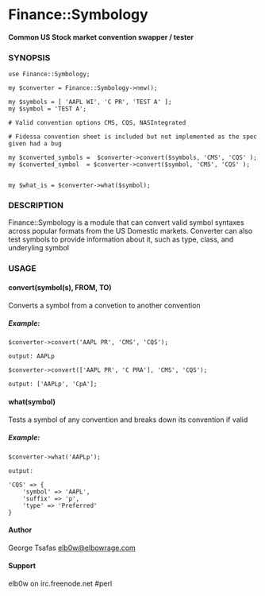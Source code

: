 Finance::Symbology
===================
#### Common US Stock market convention swapper / tester

### SYNOPSIS

    use Finance::Symbology;

    my $converter = Finance::Symbology->new();

    my $symbols = [ 'AAPL WI', 'C PR', 'TEST A' ];
    my $symbol = 'TEST A';

    # Valid convention options CMS, CQS, NASIntegrated

    # Fidessa convention sheet is included but not implemented as the spec given had a bug

    my $converted_symbols =  $converter->convert($symbols, 'CMS', 'CQS' );
    my $converted_symbol  = $converter->convert($symbol, 'CMS', 'CQS' );


    my $what_is = $converter->what($symbol);

### DESCRIPTION

Finance::Symbology is a module that can convert valid symbol syntaxes across 
popular formats from the US Domestic markets. Converter can also test symbols
to provide information about it, such as type, class, and underyling symbol

### USAGE

#### convert(symbol(s), FROM, TO)

Converts a symbol from a convetion to another convention

##### Example:

    $converter->convert('AAPL PR', 'CMS', 'CQS');

    output: AAPLp

    $converter->convert(['AAPL PR', 'C PRA'], 'CMS', 'CQS');

    output: ['AAPLp', 'CpA'];


#### what(symbol)

Tests a symbol of any convention and breaks down its convention if valid


##### Example:

    $converter->what('AAPLp');

    output:

    'CQS' => {
        'symbol' => 'AAPL',
        'suffix' => 'p',
        'type' => 'Preferred'
    }

#### Author

George Tsafas <elb0w@elbowrage.com>


#### Support

elb0w on irc.freenode.net #perl



